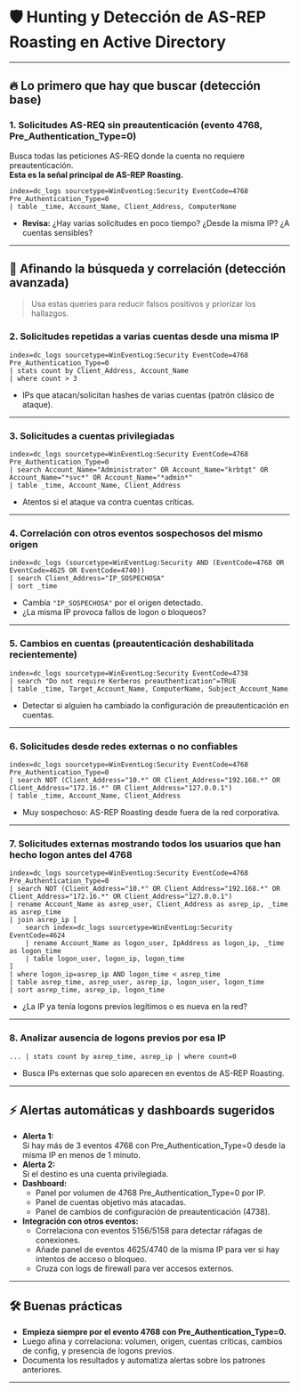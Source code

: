 # 🛡️ Hunting y Detección de AS-REP Roasting en Active Directory

---

## 🔥 Lo primero que hay que buscar (detección base)

### **1. Solicitudes AS-REQ sin preautenticación (evento 4768, Pre_Authentication_Type=0)**
Busca todas las peticiones AS-REQ donde la cuenta no requiere preautenticación.  
**Esta es la señal principal de AS-REP Roasting.**

```splunk
index=dc_logs sourcetype=WinEventLog:Security EventCode=4768 Pre_Authentication_Type=0
| table _time, Account_Name, Client_Address, ComputerName
```
- **Revisa:** ¿Hay varias solicitudes en poco tiempo? ¿Desde la misma IP? ¿A cuentas sensibles?

---

## 🔎 Afinando la búsqueda y correlación (detección avanzada)

> Usa estas queries para reducir falsos positivos y priorizar los hallazgos.

### **2. Solicitudes repetidas a varias cuentas desde una misma IP**
```splunk
index=dc_logs sourcetype=WinEventLog:Security EventCode=4768 Pre_Authentication_Type=0
| stats count by Client_Address, Account_Name
| where count > 3
```
- IPs que atacan/solicitan hashes de varias cuentas (patrón clásico de ataque).

---

### **3. Solicitudes a cuentas privilegiadas**
```splunk
index=dc_logs sourcetype=WinEventLog:Security EventCode=4768 Pre_Authentication_Type=0
| search Account_Name="Administrator" OR Account_Name="krbtgt" OR Account_Name="*svc*" OR Account_Name="*admin*"
| table _time, Account_Name, Client_Address
```
- Atentos si el ataque va contra cuentas críticas.

---

### **4. Correlación con otros eventos sospechosos del mismo origen**
```splunk
index=dc_logs (sourcetype=WinEventLog:Security AND (EventCode=4768 OR EventCode=4625 OR EventCode=4740))
| search Client_Address="IP_SOSPECHOSA"
| sort _time
```
- Cambia `"IP_SOSPECHOSA"` por el origen detectado.  
- ¿La misma IP provoca fallos de logon o bloqueos?

---

### **5. Cambios en cuentas (preautenticación deshabilitada recientemente)**
```splunk
index=dc_logs sourcetype=WinEventLog:Security EventCode=4738
| search "Do not require Kerberos preauthentication"=TRUE
| table _time, Target_Account_Name, ComputerName, Subject_Account_Name
```
- Detectar si alguien ha cambiado la configuración de preautenticación en cuentas.

---

### **6. Solicitudes desde redes externas o no confiables**
```splunk
index=dc_logs sourcetype=WinEventLog:Security EventCode=4768 Pre_Authentication_Type=0
| search NOT (Client_Address="10.*" OR Client_Address="192.168.*" OR Client_Address="172.16.*" OR Client_Address="127.0.0.1")
| table _time, Account_Name, Client_Address
```
- Muy sospechoso: AS-REP Roasting desde fuera de la red corporativa.

---

### **7. Solicitudes externas mostrando todos los usuarios que han hecho logon antes del 4768**
```splunk
index=dc_logs sourcetype=WinEventLog:Security EventCode=4768 Pre_Authentication_Type=0
| search NOT (Client_Address="10.*" OR Client_Address="192.168.*" OR Client_Address="172.16.*" OR Client_Address="127.0.0.1")
| rename Account_Name as asrep_user, Client_Address as asrep_ip, _time as asrep_time
| join asrep_ip [
    search index=dc_logs sourcetype=WinEventLog:Security EventCode=4624
    | rename Account_Name as logon_user, IpAddress as logon_ip, _time as logon_time
    | table logon_user, logon_ip, logon_time
]
| where logon_ip=asrep_ip AND logon_time < asrep_time
| table asrep_time, asrep_user, asrep_ip, logon_user, logon_time
| sort asrep_time, asrep_ip, logon_time
```
- ¿La IP ya tenía logons previos legítimos o es nueva en la red?

---

### **8. Analizar ausencia de logons previos por esa IP**
```splunk
... | stats count by asrep_time, asrep_ip | where count=0
```
- Busca IPs externas que solo aparecen en eventos de AS-REP Roasting.

---

## ⚡️ Alertas automáticas y dashboards sugeridos

- **Alerta 1:**  
  Si hay más de 3 eventos 4768 con Pre_Authentication_Type=0 desde la misma IP en menos de 1 minuto.
- **Alerta 2:**  
  Si el destino es una cuenta privilegiada.
- **Dashboard:**  
  - Panel por volumen de 4768 Pre_Authentication_Type=0 por IP.
  - Panel de cuentas objetivo más atacadas.
  - Panel de cambios de configuración de preautenticación (4738).
- **Integración con otros eventos:**  
  - Correlaciona con eventos 5156/5158 para detectar ráfagas de conexiones.
  - Añade panel de eventos 4625/4740 de la misma IP para ver si hay intentos de acceso o bloqueo.
  - Cruza con logs de firewall para ver accesos externos.

---

## 🛠️ Buenas prácticas

- **Empieza siempre por el evento 4768 con Pre_Authentication_Type=0.**
- Luego afina y correlaciona: volumen, origen, cuentas críticas, cambios de config, y presencia de logons previos.
- Documenta los resultados y automatiza alertas sobre los patrones anteriores.

---
